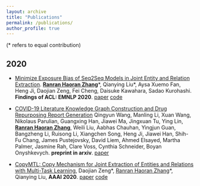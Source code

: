 ```yaml
---
layout: archive
title: "Publications"
permalink: /publications/
author_profile: true
---
```


<!-- {% if author.googlescholar %}
  You can also find my articles on <u><a href="{{author.googlescholar}}">my Google Scholar profile</a>.</u>
{% endif %}

{% include base_path %}

{% for post in site.publications reversed %}
  {% include archive-single.html %}
{% endfor %} -->

<!-- # Publications -->

(\* refers to equal contribution)

## 2020

- [Minimize Exposure Bias of Seq2Seq Models in Joint Entity and Relation Extraction](https://arxiv.org/pdf/2009.07503.pdf). **<u>Ranran Haoran Zhang</u>**\*, Qianying Liu\*, Aysa Xuemo Fan, Heng Ji, Daojian Zeng, Fei Cheng, Daisuke Kawahara, Sadao Kurohashi. **Findings of ACL: EMNLP 2020**. [paper](https://arxiv.org/pdf/2009.07503.pdf) [code](https://github.com/WindChimeRan/OpenJERE)
  

- [COVID-19 Literature Knowledge Graph Construction and Drug Repurposing Report Generation](https://arxiv.org/pdf/2007.00576.pdf) Qingyun Wang, Manling Li, Xuan Wang, Nikolaus Parulian, Guangxing Han, Jiawei Ma, Jingxuan Tu, Ying Lin, **<u>Ranran Haoran Zhang</u>**, Weili Liu, Aabhas Chauhan, Yingjun Guan, Bangzheng Li, Ruisong Li, Xiangchen Song, Heng Ji, Jiawei Han, Shih-Fu Chang, James Pustejovsky, David Liem, Ahmed Elsayed, Martha Palmer, Jasmine Rah, Clare Voss, Cynthia Schneider, Boyan Onyshkevych. **preprint in arxiv**. [paper](https://arxiv.org/pdf/2007.00576.pdf) 

- [CopyMTL: Copy Mechanism for Joint Extraction of Entities and Relations with Multi-Task Learning](https://arxiv.org/pdf/1911.10438.pdf), Daojian Zeng\*, <u>Ranran Haoran Zhang</u>\*, Qianying Liu, **AAAI 2020**. [paper](https://arxiv.org/pdf/1911.10438.pdf) [code](https://github.com/WindChimeRan/CopyMTL)
